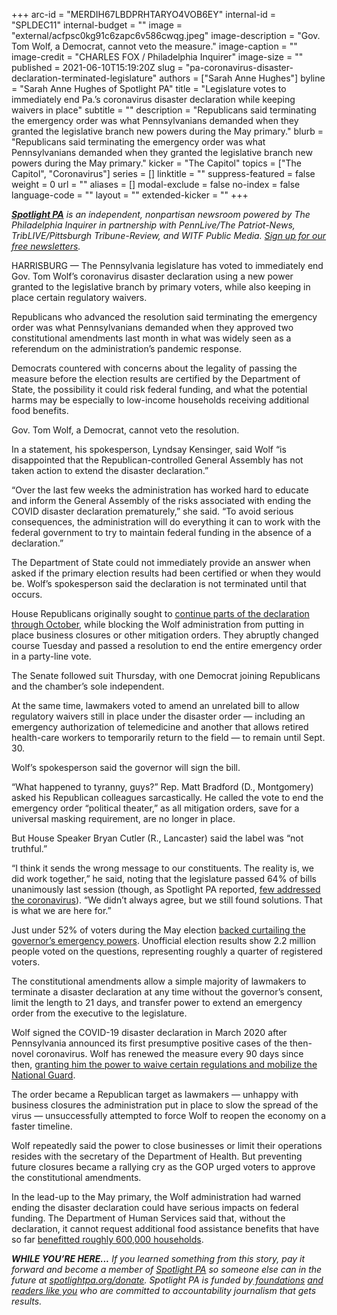 +++
arc-id = "MERDIH67LBDPRHTARYO4VOB6EY"
internal-id = "SPLDEC11"
internal-budget = ""
image = "external/acfpsc0kg91c6zapc6v586cwqg.jpeg"
image-description = "Gov. Tom Wolf, a Democrat, cannot veto the measure."
image-caption = ""
image-credit = "CHARLES FOX / Philadelphia Inquirer"
image-size = ""
published = 2021-06-10T15:19:20Z
slug = "pa-coronavirus-disaster-declaration-terminated-legislature"
authors = ["Sarah Anne Hughes"]
byline = "Sarah Anne Hughes of Spotlight PA"
title = "Legislature votes to immediately end Pa.’s coronavirus disaster declaration while keeping waivers in place"
subtitle = ""
description = "Republicans said terminating the emergency order was what Pennsylvanians demanded when they granted the legislative branch new powers during the May primary."
blurb = "Republicans said terminating the emergency order was what Pennsylvanians demanded when they granted the legislative branch new powers during the May primary."
kicker = "The Capitol"
topics = ["The Capitol", "Coronavirus"]
series = []
linktitle = ""
suppress-featured = false
weight = 0
url = ""
aliases = []
modal-exclude = false
no-index = false
language-code = ""
layout = ""
extended-kicker = ""
+++

<a href="https://www.spotlightpa.org/"><i><b>Spotlight PA</b></i></a><i> is an independent, nonpartisan newsroom powered by The Philadelphia Inquirer in partnership with PennLive/The Patriot-News, TribLIVE/Pittsburgh Tribune-Review, and WITF Public Media. </i><a href="https://www.spotlightpa.org/newsletters"><i>Sign up for our free newsletters</i></a><i>.</i>

HARRISBURG — The Pennsylvania legislature has voted to immediately end Gov. Tom Wolf’s coronavirus disaster declaration using a new power granted to the legislative branch by primary voters, while also keeping in place certain regulatory waivers.

Republicans who advanced the resolution said terminating the emergency order was what Pennsylvanians demanded when they approved two constitutional amendments last month in what was widely seen as a referendum on the administration’s pandemic response.

Democrats countered with concerns about the legality of passing the measure before the election results are certified by the Department of State, the possibility it could risk federal funding, and what the potential harms may be especially to low-income households receiving additional food benefits.

Gov. Tom Wolf, a Democrat, cannot veto the resolution.

<script src="https://www.spotlightpa.org/embed.js" async></script><div data-spl-embed-version="1" data-spl-src="https://www.spotlightpa.org/embeds/newsletter/"></div>

In a statement, his spokesperson, Lyndsay Kensinger, said Wolf “is disappointed that the Republican-controlled General Assembly has not taken action to extend the disaster declaration.”

“Over the last few weeks the administration has worked hard to educate and inform the General Assembly of the risks associated with ending the COVID disaster declaration prematurely,” she said. “To avoid serious consequences, the administration will do everything it can to work with the federal government to try to maintain federal funding in the absence of a declaration.”

The Department of State could not immediately provide an answer when asked if the primary election results had been certified or when they would be. Wolf’s spokesperson said the declaration is not terminated until that occurs. 

House Republicans originally sought to <a href="https://www.spotlightpa.org/news/2021/05/pa-primary-tom-wolf-disaster-declaration-gop-end/" target="_blank">continue parts of the declaration through October</a>, while blocking the Wolf administration from putting in place business closures or other mitigation orders. They abruptly changed course Tuesday and passed a resolution to end the entire emergency order in a party-line vote.

The Senate followed suit Thursday, with one Democrat joining Republicans and the chamber’s sole independent.

At the same time, lawmakers voted to amend an unrelated bill to allow regulatory waivers still in place under the disaster order — including an emergency authorization of telemedicine and another that allows retired health-care workers to temporarily return to the field — to remain until Sept. 30.

Wolf’s spokesperson said the governor will sign the bill. 

“What happened to tyranny, guys?” Rep. Matt Bradford (D., Montgomery) asked his Republican colleagues sarcastically. He called the vote to end the emergency order “political theater,” as all mitigation orders, save for a universal masking requirement, are no longer in place. 

But House Speaker Bryan Cutler (R., Lancaster) said the label was “not truthful.”

“I think it sends the wrong message to our constituents. The reality is, we did work together,” he said, noting that the legislature passed 64% of bills unanimously last session (though, as Spotlight PA reported, <a href="https://www.spotlightpa.org/news/2021/02/pennsylvania-legislature-tom-wolf-coronavirus-laws-2020-analysis/" target="_blank">few addressed the coronavirus</a>). “We didn’t always agree, but we still found solutions. That is what we are here for.”

Just under 52% of voters during the May election <a href="https://www.spotlightpa.org/news/2021/05/pa-primary-2021-ballot-question-disaster-declaration-results/">backed curtailing the governor’s emergency powers</a>. Unofficial election results show 2.2 million people voted on the questions, representing roughly a quarter of registered voters.

The constitutional amendments allow a simple majority of lawmakers to terminate a disaster declaration at any time without the governor’s consent, limit the length to 21 days, and transfer power to extend an emergency order from the executive to the legislature.

Wolf signed the COVID-19 disaster declaration in March 2020 after Pennsylvania announced its first presumptive positive cases of the then-novel coronavirus. Wolf has renewed the measure every 90 days since then, <a href="https://www.spotlightpa.org/news/2021/02/pennsylvania-constitutional-amendment-executive-power-explainer-may-primary/">granting him the power to waive certain regulations and mobilize the National Guard</a>.

<script src="https://www.spotlightpa.org/embed.js" async></script><div data-spl-embed-version="1" data-spl-src="https://www.spotlightpa.org/embeds/donate/?teaser_text=If%20you%20learned%20something%20from%20this%20report%2C%20pay%20it%20forward%20and%20become%20a%20member%20of%20Spotlight%20PA%20so%20someone%20else%20can%20in%20the%20future."></div>


The order became a Republican target as lawmakers — unhappy with business closures the administration put in place to slow the spread of the virus — unsuccessfully attempted to force Wolf to reopen the economy on a faster timeline.

Wolf repeatedly said the power to close businesses or limit their operations resides with the secretary of the Department of Health. But preventing future closures became a rallying cry as the GOP urged voters to approve the constitutional amendments.

In the lead-up to the May primary, the Wolf administration had warned ending the disaster declaration could have serious impacts on federal funding. The Department of Human Services said that, without the declaration, it cannot request additional food assistance benefits that have so far <a href="https://www.inquirer.com/opinion/commentary/pennsylvania-snap-benefits-emergency-declaration-amendments-20210414.html" target="_blank">benefitted roughly 600,000 households</a>. 

<i><b>WHILE YOU’RE HERE...</b></i><i> If you learned something from this story, pay it forward and become a member of </i><a href="https://www.spotlightpa.org/"><i>Spotlight PA</i></a><i> so someone else can in the future at </i><a href="http://spotlightpa.org/donate"><i>spotlightpa.org/donate</i></a><i>. Spotlight PA is funded by</i><a href="https://www.spotlightpa.org/support"><i> foundations</i></a><i> </i><a href="https://www.spotlightpa.org/support"><i>and readers like you</i></a><i> who are committed to accountability journalism that gets results.</i>
